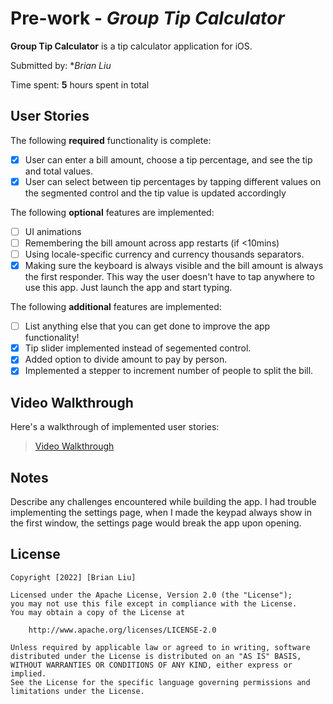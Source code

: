 # Pre-work - *Group Tip Calculator*

**Group Tip Calculator** is a tip calculator application for iOS.

Submitted by: **Brian Liu*

Time spent: **5** hours spent in total

## User Stories

The following **required** functionality is complete:

* [x] User can enter a bill amount, choose a tip percentage, and see the tip and total values.
* [x] User can select between tip percentages by tapping different values on the segmented control and the tip value is updated accordingly

The following **optional** features are implemented:

* [ ] UI animations
* [ ] Remembering the bill amount across app restarts (if <10mins)
* [ ] Using locale-specific currency and currency thousands separators.
* [x] Making sure the keyboard is always visible and the bill amount is always the first responder. This way the user doesn't have to tap anywhere to use this app. Just launch the app and start typing.

The following **additional** features are implemented:

- [ ] List anything else that you can get done to improve the app functionality!
- [x] Tip slider implemented instead of segemented control.
- [x] Added option to divide amount to pay by person.
- [x] Implemented a stepper to increment number of people to split the bill.

## Video Walkthrough

Here's a walkthrough of implemented user stories:

<blockquote class="imgur-embed-pub" lang="en" data-id="a/kgpGfmH"  ><a href="//imgur.com/a/kgpGfmH">Video Walkthrough</a></blockquote><script async src="//s.imgur.com/min/embed.js" charset="utf-8"></script>


## Notes

Describe any challenges encountered while building the app.
I had trouble implementing the settings page, when I made the keypad always show in the first window, the settings page would break the app upon opening. 

## License

    Copyright [2022] [Brian Liu]

    Licensed under the Apache License, Version 2.0 (the "License");
    you may not use this file except in compliance with the License.
    You may obtain a copy of the License at

        http://www.apache.org/licenses/LICENSE-2.0

    Unless required by applicable law or agreed to in writing, software
    distributed under the License is distributed on an "AS IS" BASIS,
    WITHOUT WARRANTIES OR CONDITIONS OF ANY KIND, either express or implied.
    See the License for the specific language governing permissions and
    limitations under the License.
